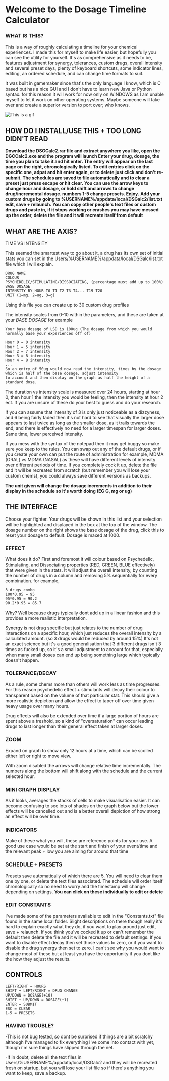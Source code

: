 # Welcome to the Dosage Timeline Calculator


### WHAT IS THIS?

This is a way of roughly calculating a timeline for your chemical experiences.
I made this for myself to make life easier, but hopefully you can see the utility for yourself.
It's as comprehensive as it needs to be, features adjustment for synergy, tolerances, custom drugs,
overall intensity and several preset days, plenty of keyboard shortcuts, some indicator lines, editing,
an ordered schedule, and can change time formats to suit.

It was built in gamemaker since that's the only language I know, which is C based but has a nice GUI
and I don't have to learn new Java or Python syntax. for this reason it will work for now only on WINDOWS
as I am unable myself to let it work on other operating systems. Maybe someone will take over and create
a superior version to port over; who knows.

![This is a gif](https://media4.giphy.com/media/IWXj1tCDis9BVF33yd/giphy.gif?cid=790b7611264964a97b9478c072aa7de2f9678b5f3b8f6b8d&rid=giphy.gif&ct=g)

## HOW DO I INSTALL/USE THIS + TOO LONG DIDN'T READ

**Download the DSGCalc2.rar file and extract anywhere you like, open the DGCCalc2.exe and the program will launch Enter your drug, dosage, the time you plan to take it and hit enter. The entry will appear on the last page on the right, chronologically listed. To edit entries click on the specific one, adpat and hit enter again, or to delete just click and don't re-submit. The schedules are saved to file automatically and to clear a preset just press escape or hit clear. You can use the arrow keys to change hour and dosage, or hold shift and arrows to change drug/incremental dosage. numbers 1-5 change presets. Enjoy.**
**Add your custom drugs by going to %USERNAME%/appdata/local/DSGalc2/list.txt edit, save + relaunch. You can copy other people's text files or custom drugs and paste in, if it stops working or crashes you may have messed up the order, delete the file and it will recreate itself from default**


## WHAT ARE THE AXIS?

TIME VS INTENSITY

This seemed the smartest way to go about it, a drug has its own set of initial stats you can set 
in the Users/%USERNAME%/appdata/local/DSGalc/list.txt file which I will explain.

```
DRUG NAME
COLOUR
PSYCHEDELIC/STIMULATING/DISSOCIATING, (percentage must add up to 100%)
BASE DOSAGE
INTENSITY BY HOUR T0 T1 T2 T3 T4... T19 T20
UNIT (1=mg, 2=ug, 3=g)
```
Using this file you can create up to 30 custom drug profiles

The intensity scales from 0-10 within the parameters, and these are taken at your *BASE DOSAGE*
for example
```
Your base dosage of LSD is 100ug (The dosage from which you would normally base your experiences off of)

Hour 0 = 0 intensity
Hour 1 = 5 intensity
Hour 2 = 7 intensity
Hour 3 = 8 intensity
Hour 4 = 8 intensity
...
So an entry of 50ug would now read the intensity, times by the dosage which is half of the base dosage, adjust intensity
to account and then display on the graph as half the height of a standard dose.
```
The duration vs intensity scale is measured over 24 hours, starting at hour 0, then hour 1 the intensity
you would be feeling, then the intensity at hour 2 ect. If you are unsure of these do your best to guess
and do your research. 

If you can assume that intensity of 3 is only just noticeable as a dizzyness, and 6 being fairly faded then it's not hard to see that visually the larger dose appears to last twice as long as the smaller dose, as it trails towards the end; and
there is effectively no need for a larger timespan for larger doses. Same time, lower perceived intensity.

If you mess with the syntax of the notepad then it may get buggy so make sure you keep to the rules.
You can swap out any of the default drugs, or if you create your own can put the route of administration
for example, MDMA (ORAL) vs MDMA (NASAL) as these will have different levels of intensity over different 
periods of time.
If you completely cock it up, delete the file and it will be recreated from scratch (but remember you will lose 
your custom chems), you could always save different versions as backups.

**The unit given will change the dosage increments in addition to their display in the schedule so it's worth doing (EG G, mg or ug)**

## THE INTERFACE

Choose your fighter. Your drugs will be shown in this list and your selection will be highlighted and displayed in the box at the top of the window.
The dosage number on the right shows the base dosage of the drug, click this to reset your dosage to default.
Dosage is maxed at 1000.

### EFFECT 

What does it do? 
First and foremost it will colour based on Psychedelic, Stimulating, and Dissociating properties (RED, GREEN, BLUE effectively) that were
given in the stats. It will adjust the overall intensity, by counting the number of drugs in a column and removing 5% sequentially
for every combination. for example,
```
3 drugs combo
100*0.95 = 95
95*0.95 = 90.2
90.2*0.95 = 85.7
```
Why? Well because drugs typically dont add up in a linear fashion and this provides a more realistic
interpretation.

Synergy is not drug specific but just relates to the number of drug interactions on a specific hour, which just reduces the overall intensity by a calculated amount. (so 3 drugs would be reduced by around 15%)
It's not an exact science but it's a good generalisation that 3 different drugs isn't 3 times as fucked up, so it's a small adjustment to account for that, especially when many small doses can end up being something large which typically doesn't happen.


### TOLERANCE/DECAY

As a rule, some chems more than others will work less as time progresses. For this reason psychedelic effect + stimulants will
decay their colour to transparent based on the volume of that particular stat. This should give a more realistic depiction
and allow the effect to taper off over time given heavy usage over many hours.

Drug effects will also be extended over time if a large portion of hours are spent above a treshold, so a kind of "oversaturation" can occur
leading drugs to last longer than their general effect taken at larger doses. 

### ZOOM

Expand on graph to show only 12 hours at a time, which can be scolled either left or right to move view.

With zoom disabled the arrows will change relative time incrementally. The numbers along the bottom will shift along with
the schedule and the current selected hour.

### MINI GRAPH DISPLAY

As it looks, averages the stacks of cells to make visualisation easier. It can become confusing to see
lots of shades on the graph below but the lower effects will be cancelled out and is a better overall
depiction of how strong an effect will be over time.

### INDICATORS

Make of these what you will, these are reference points for your use. A good use case would be
set at the start and finish of your event/time and the relevant peak + low you are aiming for 
around that time

### SCHEDULE + PRESETS

Presets save automatically of which there are 5. You will need to clear them one by one, or delete 
the text files associated.
The schedule will order itself chronologically so no need to worry and the timestamp will 
change depending on settings. **You can click on these individually to edit or delete**

### EDIT CONSTANTS

I've made some of the parameters avaliable to edit in the "Constants.txt" file found in the same local folder.
Slight descriptions on there though really it's hard to explain exactly what they do, if you want to play around just edit, save + relaunch.
If you think you've cocked it up or can't remember the default then delete the file and it will be recreated to default settings.
If you want to disable effect decay then set those values to zero, or if you want to disable the drug synergy then set to zero. I can't see why you would want to change most of these but at least you have the opportunity if you dont like the how they adjust the results.


## CONTROLS 
```
LEFT/RIGHT = HOURS
SHIFT + LEFT/RIGHT = DRUG CHANGE
UP/DOWN = DOSAGE(+10)
SHIFT + UP/DOWN = DOSAGE(+1)
ENTER = SUBMIT
ESC = CLEAR 
1-5 = PRESETS
```

### HAVING TROUBLE?

-This is not bug tested, so dont be surprised if things are a bit scratchy although I've managed to fix
everything I've come into contact with yet, though i'm sure things have slipped through the net.


-If in doubt, delete all the text files in Users/%USERNAME%/appdata/local/DSGalc2 and they will be recreated fresh on startup, but you will lose your list file so if there's anything you want to keep, save a backup.
